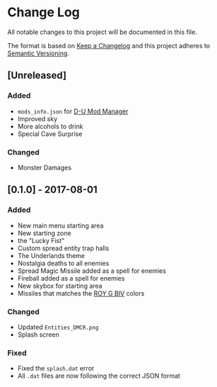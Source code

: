 # Change Log
All notable changes to this project will be documented in this file.

The format is based on [Keep a Changelog](http://keepachangelog.com/)
and this project adheres to [Semantic Versioning](http://semver.org/).

## [Unreleased]
### Added
- `mods_info.json` for [D-U Mod Manager](https://github.com/Council-of-the-Delverers/Delver-Unlimited/wiki/Mod-Manager)
- Improved sky
- More alcohols to drink
- Special Cave Surprise

### Changed
- Monster Damages

## [0.1.0] - 2017-08-01
### Added
- New main menu starting area
- New starting zone
- the "Lucky Fist"
- Custom spread entity trap halls
- The Underlands theme
- Nostalgia deaths to all enemies
- Spread Magic Missile added as a spell for enemies
- Fireball added as a spell for enemies
- New skybox for starting area
- Missiles that matches the [ROY G BIV](https://en.wikipedia.org/wiki/ROYGBIV) colors

### Changed
- Updated `Entities_DMCR.png`
- Splash screen

### Fixed
- Fixed the `splash.dat` error
- All `.dat` files are now following the correct JSON format
